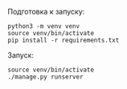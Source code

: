 Подготовка к запуску:
```
python3 -m venv venv
source venv/bin/activate
pip install -r requirements.txt
```
Запуск:
```
source venv/bin/activate
./manage.py runserver
```